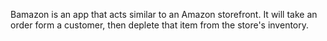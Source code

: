 Bamazon is an app that acts similar to an Amazon storefront.  It will take an order form a customer, then deplete that item from the store's inventory.